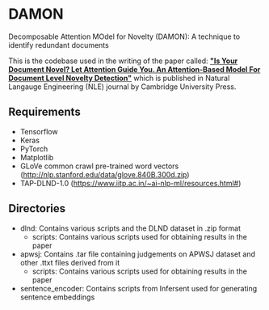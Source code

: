 # DAMON
Decomposable Attention MOdel for Novelty (DAMON): A technique to identify redundant documents

This is the codebase used in the writing of the paper called: [**"Is Your Document Novel? Let Attention Guide You. An Attention-Based Model For Document Level Novelty Detection"**](https://www.cambridge.org/core/journals/natural-language-engineering/article/abs/is-your-document-novel-let-attention-guide-you-an-attentionbased-model-for-documentlevel-novelty-detection/557EDC37DC2546434D147ECF03092A57) which is published in Natural Langauge Engineering (NLE) journal by Cambridge University Press.


## Requirements
- Tensorflow
- Keras
- PyTorch
- Matplotlib
- GLoVe common crawl pre-trained word vectors (http://nlp.stanford.edu/data/glove.840B.300d.zip)
- TAP-DLND-1.0 (https://www.iitp.ac.in/~ai-nlp-ml/resources.html#)

## Directories
- dlnd: Contains various scripts and the DLND dataset in .zip format
    - scripts: Contains various scripts used for obtaining results in the paper
- apwsj: Contains .tar file containing judgements on APWSJ dataset and other .ttxt files derived from it
    - scripts: Contains various scripts used for obtaining results in the paper
- sentence_encoder: Contains scripts from Infersent used for generating sentence embeddings
